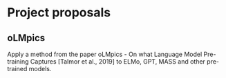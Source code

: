# Project proposals

## oLMpics
Apply a method from the paper oLMpics - On what Language Model Pre-training Captures \[Talmor et al., 2019] to ELMo, GPT, MASS and other pre-trained models.
